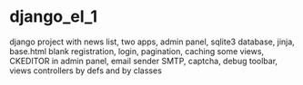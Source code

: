 # django_el_1
django project with news list,
two apps, 
admin panel, 
sqlite3 database,
jinja,
base.html blank 
registration, 
login, 
pagination, 
caching some views, 
CKEDITOR in admin panel,
email sender SMTP,
captcha,
debug toolbar,
views controllers by defs and by classes


